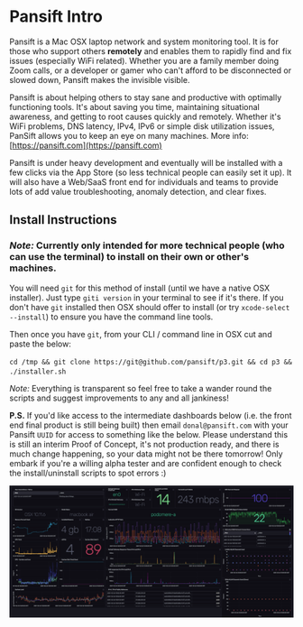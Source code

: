 # Pansift Intro 

Pansift is a Mac OSX laptop network and system monitoring tool. It is for those who support others **remotely** and enables them to rapidly find and fix issues (especially WiFi related). Whether you are a family member doing Zoom calls, or a developer or gamer who can't afford to be disconnected or slowed down, Pansift makes the invisible visible.

Pansift is about helping others to stay sane and productive with optimally functioning tools. It's about saving you time, maintaining situational awareness, and getting to root causes quickly and remotely. Whether it's WiFi problems, DNS latency, IPv4, IPv6 or simple disk utilization issues, PanSift allows you to keep an eye on many machines. More info: [https://pansift.com](https://pansift.com) 
 
Pansift is under heavy development and eventually will be installed with a few clicks via the App Store (so less technical people can easily set it up). It will also have a Web/SaaS front end for individuals and teams to provide lots of add value troubleshooting, anomaly detection, and clear fixes.

## Install Instructions

### *Note:* Currently only intended for more technical people (who can use the terminal) to install on their own or other's machines.

You will need `git` for this method of install (until we have a native OSX installer). Just type `giti version` in your terminal to see if it's there. If you don't have `git` installed then OSX should offer to install (or try `xcode-select --install`) to ensure you have the command line tools.

Then once you have `git`, from your CLI / command line in OSX cut and paste the below:

`cd /tmp && git clone https://git@github.com/pansift/p3.git && cd p3 && ./installer.sh`

*Note:* Everything is transparent so feel free to take a wander round the scripts and suggest improvements to any and all jankiness!

**P.S.** If you'd like access to the intermediate dashboards below (i.e. the front end final product is still being built) then email `donal@pansift.com` with your Pansift `UUID` for access to something like the below. Please understand this is still an interim Proof of Concept, it's not production ready, and there is much change happening, so your data might not be there tomorrow! Only embark if you're a willing alpha tester and are confident enough to check the install/uninstall scripts to spot errors :)

![Intermediate Dashboard](https://github.com/pansift/p3/blob/main/Images/publicity_cap_v1.png?raw=true)

